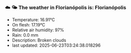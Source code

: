 ### ☁️ 🌤️  The weather in Florianópolis is: Florianópolis

- Temperature: 16.91°C
- On flesh: 17.19°C
- Relative air humidity: 97%
- Rain: 0.0 mm
- Description: Broken clouds
- last updated: 2025-06-23T03:24:38.018296
